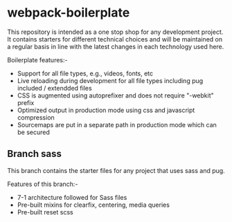 # webpack-boilerplate
This repository is intended as a one stop shop for any development project. It contains starters for different technical choices and will be maintained on a regular basis in line with the latest changes in each technology used here.

Boilerplate features:-
* Support for all file types, e.g., videos, fonts, etc
* Live reloading during development for all file types including pug included / extendded files
* CSS is augmented using autoprefixer and does not require "-webkit" prefix
* Optimized output in production mode using css and javascript compression
* Sourcemaps are put in a separate path in production mode which can be secured

## Branch sass
This branch contains the starter files for any project that uses sass and pug.

Features of this branch:-
* 7-1 architecture followed for Sass files
* Pre-built mixins for clearfix, centering, media queries
* Pre-built reset scss

